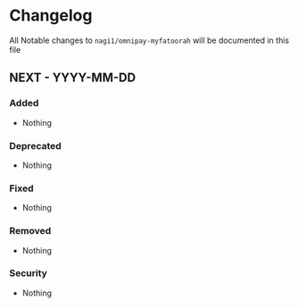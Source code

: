 # Changelog

All Notable changes to `nagi1/omnipay-myfatoorah` will be documented in this file

## NEXT - YYYY-MM-DD

### Added
- Nothing

### Deprecated
- Nothing

### Fixed
- Nothing

### Removed
- Nothing

### Security
- Nothing
